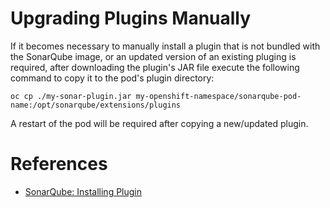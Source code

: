 # Upgrading Plugins Manually

If it becomes necessary to manually install a plugin that is not bundled with the SonarQube image, or an updated version of an existing pluging is required,
after downloading the plugin's JAR file execute the following command to copy it to the pod's plugin directory:

```oc cp ./my-sonar-plugin.jar my-openshift-namespace/sonarqube-pod-name:/opt/sonarqube/extensions/plugins```

A restart of the pod will be required after copying a new/updated plugin.

# References
- [SonarQube: Installing Plugin](https://docs.sonarqube.org/latest/setup/install-plugin/)
